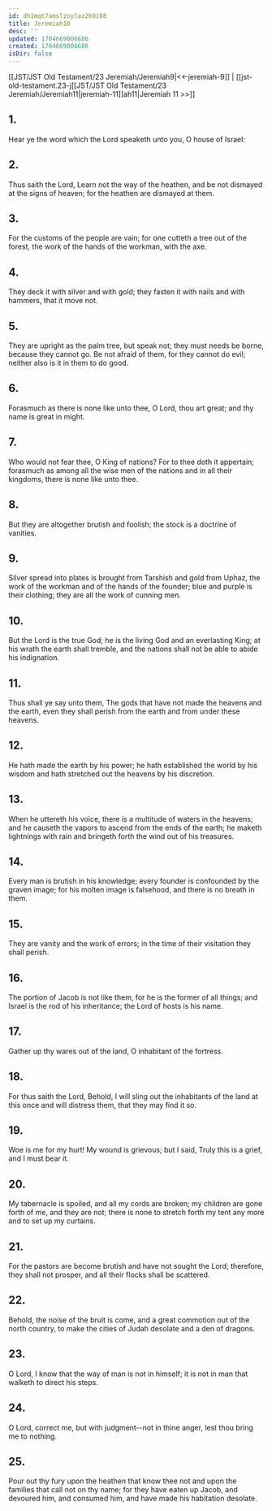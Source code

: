 ```yaml
---
id: dh1mqt7amslzoylaz2k0i08
title: Jeremiah10
desc: ''
updated: 1704669006686
created: 1704669006686
isDir: false
---
```

[[JST/JST Old Testament/23 Jeremiah/Jeremiah9|<<-jeremiah-9]] | [[jst-old-testament.23-j[[JST/JST Old Testament/23 Jeremiah/Jeremiah11|jeremiah-11]]ah11|Jeremiah 11 >>]]
## 1.
Hear ye the word which the Lord speaketh unto you, O house of Israel:
## 2.
Thus saith the Lord, Learn not the way of the heathen, and be not dismayed at the signs of heaven; for the heathen are dismayed at them.
## 3.
For the customs of the people are vain; for one cutteth a tree out of the forest, the work of the hands of the workman, with the axe.
## 4.
They deck it with silver and with gold; they fasten it with nails and with hammers, that it move not.
## 5.
They are upright as the palm tree, but speak not; they must needs be borne, because they cannot go. Be not afraid of them, for they cannot do evil; neither also is it in them to do good.
## 6.
Forasmuch as there is none like unto thee, O Lord, thou art great; and thy name is great in might.
## 7.
Who would not fear thee, O King of nations? For to thee doth it appertain; forasmuch as among all the wise men of the nations and in all their kingdoms, there is none like unto thee.
## 8.
But they are altogether brutish and foolish; the stock is a doctrine of vanities.
## 9.
Silver spread into plates is brought from Tarshish and gold from Uphaz, the work of the workman and of the hands of the founder; blue and purple is their clothing; they are all the work of cunning men.
## 10.
But the Lord is the true God; he is the living God and an everlasting King; at his wrath the earth shall tremble, and the nations shall not be able to abide his indignation.
## 11.
Thus shall ye say unto them, The gods that have not made the heavens and the earth, even they shall perish from the earth and from under these heavens.
## 12.
He hath made the earth by his power; he hath established the world by his wisdom and hath stretched out the heavens by his discretion.
## 13.
When he uttereth his voice, there is a multitude of waters in the heavens; and he causeth the vapors to ascend from the ends of the earth; he maketh lightnings with rain and bringeth forth the wind out of his treasures.
## 14.
Every man is brutish in his knowledge; every founder is confounded by the graven image; for his molten image is falsehood, and there is no breath in them.
## 15.
They are vanity and the work of errors; in the time of their visitation they shall perish.
## 16.
The portion of Jacob is not like them, for he is the former of all things; and Israel is the rod of his inheritance; the Lord of hosts is his name.
## 17.
Gather up thy wares out of the land, O inhabitant of the fortress.
## 18.
For thus saith the Lord, Behold, I will sling out the inhabitants of the land at this once and will distress them, that they may find it so.
## 19.
Woe is me for my hurt! My wound is grievous; but I said, Truly this is a grief, and I must bear it.
## 20.
My tabernacle is spoiled, and all my cords are broken; my children are gone forth of me, and they are not; there is none to stretch forth my tent any more and to set up my curtains.
## 21.
For the pastors are become brutish and have not sought the Lord; therefore, they shall not prosper, and all their flocks shall be scattered.
## 22.
Behold, the noise of the bruit is come, and a great commotion out of the north country, to make the cities of Judah desolate and a den of dragons.
## 23.
O Lord, I know that the way of man is not in himself; it is not in man that walketh to direct his steps.
## 24.
O Lord, correct me, but with judgment\--not in thine anger, lest thou bring me to nothing.
## 25.
Pour out thy fury upon the heathen that know thee not and upon the families that call not on thy name; for they have eaten up Jacob, and devoured him, and consumed him, and have made his habitation desolate.


